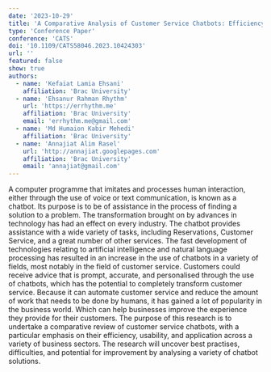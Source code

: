 ```yaml
---
date: '2023-10-29'
title: 'A Comparative Analysis of Customer Service Chatbots: Efficiency, Usability and Application'
type: 'Conference Paper'
conference: 'CATS'
doi: '10.1109/CATS58046.2023.10424303'
url: ''
featured: false
show: true
authors:
  - name: 'Kefaiat Lamia Ehsani'
    affiliation: 'Brac University'
  - name: 'Ehsanur Rahman Rhythm'
    url: 'https://errhythm.me'
    affiliation: 'Brac University'
    email: 'errhythm.me@gmail.com'
  - name: 'Md Humaion Kabir Mehedi'
    affiliation: 'Brac University'
  - name: 'Annajiat Alim Rasel'
    url: 'http://annajiat.googlepages.com'
    affiliation: 'Brac University'
    email: 'annajiat@gmail.com'
---
```


A computer programme that imitates and processes human interaction, either through the use of voice or text communication, is known as a chatbot. Its purpose is to be of assistance in the process of finding a solution to a problem. The transformation brought on by advances in technology has had an effect on every industry. The chatbot provides assistance with a wide variety of tasks, including Reservations, Customer Service, and a great number of other services. The fast development of technologies relating to artificial intelligence and natural language processing has resulted in an increase in the use of chatbots in a variety of fields, most notably in the field of customer service. Customers could receive advice that is prompt, accurate, and personalised through the use of chatbots, which has the potential to completely transform customer service. Because it can automate customer service and reduce the amount of work that needs to be done by humans, it has gained a lot of popularity in the business world. Which can help businesses improve the experience they provide for their customers. The purpose of this research is to undertake a comparative review of customer service chatbots, with a particular emphasis on their efficiency, usability, and application across a variety of business sectors. The research will uncover best practises, difficulties, and potential for improvement by analysing a variety of chatbot solutions.
